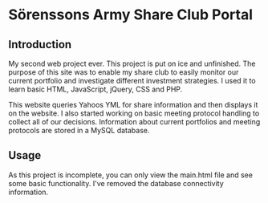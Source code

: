 # Sörenssons Army Share Club Portal

## Introduction
My second web project ever. This project is put on ice and unfinished. The purpose of this site was to enable my share club to easily monitor our current portfolio and investigate different investment strategies. I used it to learn basic HTML, JavaScript, jQuery, CSS and PHP.

This website queries Yahoos YML for share information and then displays it on the website. I also started working on basic meeting protocol handling to collect all of our decisions. Information about current portfolios and meeting protocols are stored in a MySQL database.


## Usage
As this project is incomplete, you can only view the main.html file and see some basic functionality. I've removed the database connectivity information.